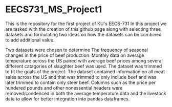 # EECS731_MS_Project1
This is the repository for the first project of KU's EECS-731
In this project we are tasked with the creation of this github page along with selecting three datasets and formulating two ideas on how the datasets can be combined to add additional value.

Two datasets were chosen to determine The frequency of seasonal changes in the price of beef production. Monthly data on average temperature across the US paired with average beef prices among several different catagories of slaughter beef was used. The dataset was trimmed to fit the goals of the project. The dataset contained information on all meat sales across the US and that was trimmed to only include beef and was later trimmed to contain only steer beef. Columns such as the price per hundered pounds and other nonessential headers were removed/condenced in both the average temperature data and the livestock data to allow for better integration into pandas dataframes.
